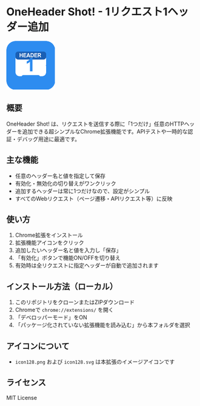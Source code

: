 # OneHeader Shot! - 1リクエスト1ヘッダー追加

![アイコン](icon128.png)

## 概要
OneHeader Shot! は、リクエストを送信する際に「1つだけ」任意のHTTPヘッダーを追加できる超シンプルなChrome拡張機能です。APIテストや一時的な認証・デバッグ用途に最適です。

## 主な機能
- 任意のヘッダー名と値を指定して保存
- 有効化・無効化の切り替えがワンクリック
- 追加するヘッダーは常に1つだけなので、設定がシンプル
- すべてのWebリクエスト（ページ遷移・APIリクエスト等）に反映

## 使い方
1. Chrome拡張をインストール
2. 拡張機能アイコンをクリック
3. 追加したいヘッダー名と値を入力し「保存」
4. 「有効化」ボタンで機能ON/OFFを切り替え
5. 有効時は全リクエストに指定ヘッダーが自動で追加されます

## インストール方法（ローカル）
1. このリポジトリをクローンまたはZIPダウンロード
2. Chromeで `chrome://extensions/` を開く
3. 「デベロッパーモード」をON
4. 「パッケージ化されていない拡張機能を読み込む」から本フォルダを選択

## アイコンについて
- `icon128.png` および `icon128.svg` は本拡張のイメージアイコンです

## ライセンス
MIT License
